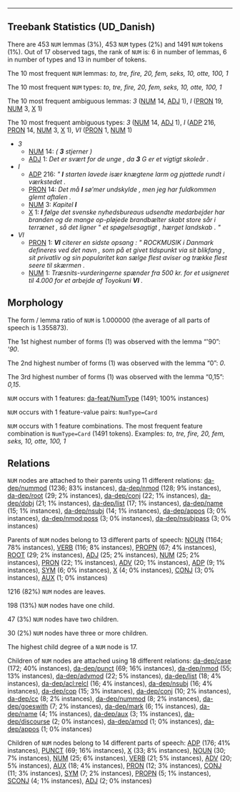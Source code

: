 

--------------------------------------------------------------------------------

## Treebank Statistics (UD_Danish)

There are 453 `NUM` lemmas (3%), 453 `NUM` types (2%) and 1491 `NUM` tokens (1%).
Out of 17 observed tags, the rank of `NUM` is: 6 in number of lemmas, 6 in number of types and 13 in number of tokens.

The 10 most frequent `NUM` lemmas: <em>to, tre, fire, 20, fem, seks, 10, otte, 100, 1</em>

The 10 most frequent `NUM` types:  <em>to, tre, fire, 20, fem, seks, 10, otte, 100, 1</em>

The 10 most frequent ambiguous lemmas: <em>3</em> ([NUM]() 14, [ADJ]() 1), <em>I</em> ([PRON]() 19, [NUM]() 3, [X]() 1)

The 10 most frequent ambiguous types:  <em>3</em> ([NUM]() 14, [ADJ]() 1), <em>I</em> ([ADP]() 216, [PRON]() 14, [NUM]() 3, [X]() 1), <em>VI</em> ([PRON]() 1, [NUM]() 1)


* <em>3</em>
  * [NUM]() 14: <em>( <b>3</b> stjerner )</em>
  * [ADJ]() 1: <em>Det er svært for de unge , da <b>3</b> G er et vigtigt skoleår .</em>
* <em>I</em>
  * [ADP]() 216: <em>" <b>I</b> starten lavede især knægtene larm og pjattede rundt i værkstedet .</em>
  * [PRON]() 14: <em>Det må <b>I</b> sø'mer undskylde , men jeg har fuldkommen glemt aftalen .</em>
  * [NUM]() 3: <em>Kapitel <b>I</b></em>
  * [X]() 1: <em><b>I</b> følge det svenske nyhedsbureaus udsendte medarbejder har branden og de mange op-pløjede brandbælter skabt store sår i terrænet , så det ligner " et spøgelsesagtigt , hærget landskab . "</em>
* <em>VI</em>
  * [PRON]() 1: <em><b>VI</b> citerer en sidste opsang : " ROCKMUSIK i Danmark defineres ved det navn , som på et givet tidspunkt via sit blikfang , sit privatliv og sin popularitet kan sælge flest aviser og trække flest seere til skærmen .</em>
  * [NUM]() 1: <em>Træsnits-vurderingerne spænder fra 500 kr. for et usigneret til 4.000 for et arbejde af Toyokuni <b>VI</b> .</em>

## Morphology

The form / lemma ratio of `NUM` is 1.000000 (the average of all parts of speech is 1.355873).

The 1st highest number of forms (1) was observed with the lemma “'90”: <em>'90</em>.

The 2nd highest number of forms (1) was observed with the lemma “0”: <em>0</em>.

The 3rd highest number of forms (1) was observed with the lemma “0,15”: <em>0,15</em>.

`NUM` occurs with 1 features: [da-feat/NumType]() (1491; 100% instances)

`NUM` occurs with 1 feature-value pairs: `NumType=Card`

`NUM` occurs with 1 feature combinations.
The most frequent feature combination is `NumType=Card` (1491 tokens).
Examples: <em>to, tre, fire, 20, fem, seks, 10, otte, 100, 1</em>


## Relations

`NUM` nodes are attached to their parents using 11 different relations: [da-dep/nummod]() (1236; 83% instances), [da-dep/nmod]() (128; 9% instances), [da-dep/root]() (29; 2% instances), [da-dep/conj]() (22; 1% instances), [da-dep/dobj]() (21; 1% instances), [da-dep/list]() (17; 1% instances), [da-dep/name]() (15; 1% instances), [da-dep/nsubj]() (14; 1% instances), [da-dep/appos]() (3; 0% instances), [da-dep/nmod:poss]() (3; 0% instances), [da-dep/nsubjpass]() (3; 0% instances)

Parents of `NUM` nodes belong to 13 different parts of speech: [NOUN]() (1164; 78% instances), [VERB]() (116; 8% instances), [PROPN]() (67; 4% instances), [ROOT]() (29; 2% instances), [ADJ]() (25; 2% instances), [NUM]() (25; 2% instances), [PRON]() (22; 1% instances), [ADV]() (20; 1% instances), [ADP]() (9; 1% instances), [SYM]() (6; 0% instances), [X]() (4; 0% instances), [CONJ]() (3; 0% instances), [AUX]() (1; 0% instances)

1216 (82%) `NUM` nodes are leaves.

198 (13%) `NUM` nodes have one child.

47 (3%) `NUM` nodes have two children.

30 (2%) `NUM` nodes have three or more children.

The highest child degree of a `NUM` node is 17.

Children of `NUM` nodes are attached using 18 different relations: [da-dep/case]() (172; 40% instances), [da-dep/punct]() (69; 16% instances), [da-dep/nmod]() (55; 13% instances), [da-dep/advmod]() (22; 5% instances), [da-dep/list]() (18; 4% instances), [da-dep/acl:relcl]() (16; 4% instances), [da-dep/nsubj]() (16; 4% instances), [da-dep/cop]() (15; 3% instances), [da-dep/conj]() (10; 2% instances), [da-dep/cc]() (8; 2% instances), [da-dep/nummod]() (8; 2% instances), [da-dep/goeswith]() (7; 2% instances), [da-dep/mark]() (6; 1% instances), [da-dep/name]() (4; 1% instances), [da-dep/aux]() (3; 1% instances), [da-dep/discourse]() (2; 0% instances), [da-dep/amod]() (1; 0% instances), [da-dep/appos]() (1; 0% instances)

Children of `NUM` nodes belong to 14 different parts of speech: [ADP]() (176; 41% instances), [PUNCT]() (69; 16% instances), [X]() (33; 8% instances), [NOUN]() (30; 7% instances), [NUM]() (25; 6% instances), [VERB]() (21; 5% instances), [ADV]() (20; 5% instances), [AUX]() (18; 4% instances), [PRON]() (12; 3% instances), [CONJ]() (11; 3% instances), [SYM]() (7; 2% instances), [PROPN]() (5; 1% instances), [SCONJ]() (4; 1% instances), [ADJ]() (2; 0% instances)

